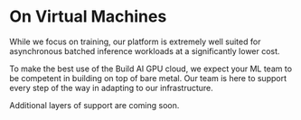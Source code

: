 # On Virtual Machines

While we focus on training, our platform is extremely well suited for asynchronous batched inference workloads at a significantly lower cost.

To make the best use of the Build AI GPU cloud, we expect your ML team to be competent in building on top of bare metal. Our team is here to support every step of the way in adapting to our infrastructure.

Additional layers of support are coming soon.
